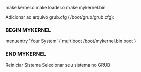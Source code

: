 make kernel.o
make loader.o
make mykernel.bin

Adicionar ao arquivo grub.cfg (/boot/grub/grub.cfg):
### BEGIN MYKERNEL ###

menuentry 'Your System' {
        multiboot /boot/mykernel.bin
        boot
}

### END MYKERNEL ###

Reiniciar Sistema
Selecionar seu sistema no GRUB